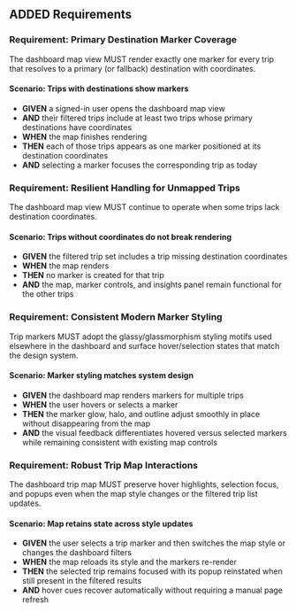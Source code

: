 ## ADDED Requirements
### Requirement: Primary Destination Marker Coverage
The dashboard map view MUST render exactly one marker for every trip that resolves to a primary (or fallback) destination with coordinates.

#### Scenario: Trips with destinations show markers
- **GIVEN** a signed-in user opens the dashboard map view
- **AND** their filtered trips include at least two trips whose primary destinations have coordinates
- **WHEN** the map finishes rendering
- **THEN** each of those trips appears as one marker positioned at its destination coordinates
- **AND** selecting a marker focuses the corresponding trip as today

### Requirement: Resilient Handling for Unmapped Trips
The dashboard map view MUST continue to operate when some trips lack destination coordinates.

#### Scenario: Trips without coordinates do not break rendering
- **GIVEN** the filtered trip set includes a trip missing destination coordinates
- **WHEN** the map renders
- **THEN** no marker is created for that trip
- **AND** the map, marker controls, and insights panel remain functional for the other trips

### Requirement: Consistent Modern Marker Styling
Trip markers MUST adopt the glassy/glassmorphism styling motifs used elsewhere in the dashboard and surface hover/selection states that match the design system.

#### Scenario: Marker styling matches system design
- **GIVEN** the dashboard map renders markers for multiple trips
- **WHEN** the user hovers or selects a marker
- **THEN** the marker glow, halo, and outline adjust smoothly in place without disappearing from the map
- **AND** the visual feedback differentiates hovered versus selected markers while remaining consistent with existing map controls

### Requirement: Robust Trip Map Interactions
The dashboard trip map MUST preserve hover highlights, selection focus, and popups even when the map style changes or the filtered trip list updates.

#### Scenario: Map retains state across style updates
- **GIVEN** the user selects a trip marker and then switches the map style or changes the dashboard filters
- **WHEN** the map reloads its style and the markers re-render
- **THEN** the selected trip remains focused with its popup reinstated when still present in the filtered results
- **AND** hover cues recover automatically without requiring a manual page refresh
